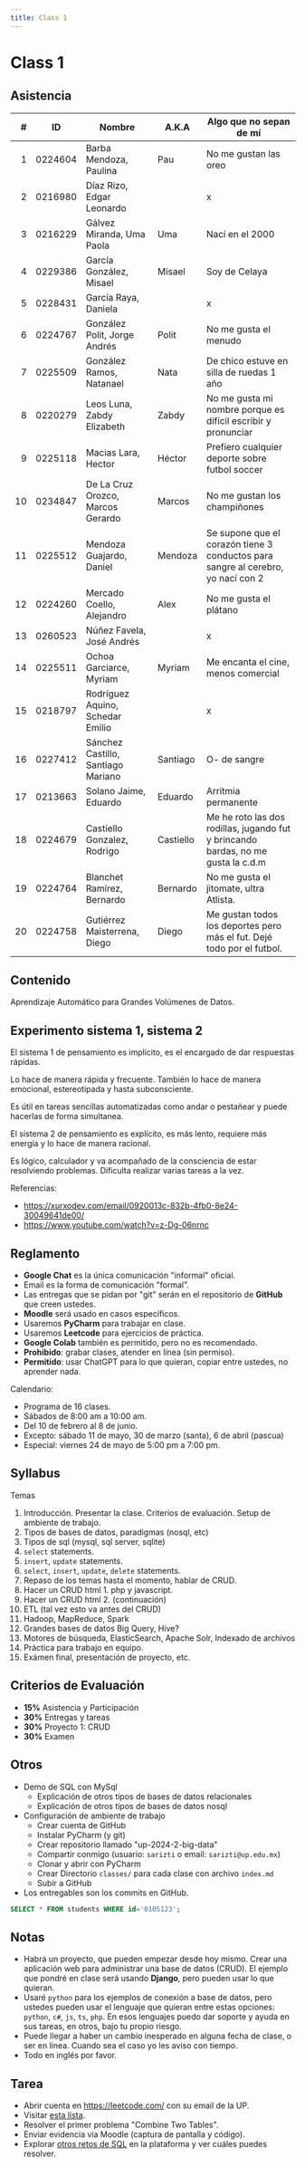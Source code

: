 ```yaml
---
title: Class 1
---
```

Class 1
=======

Asistencia
----------

|  # | ID      | Nombre                             | A.K.A     | Algo que no sepan de mí                                                           |
|---:|---------|------------------------------------|-----------|-----------------------------------------------------------------------------------|
|  1 | 0224604 | Barba Mendoza, Paulina             | Pau       | No me gustan las oreo                                                             |
|  2 | 0216980 | Díaz Rizo, Edgar Leonardo          |           | x                                                                                 | 
|  3 | 0216229 | Gálvez Miranda, Uma Paola          | Uma       | Nací en el 2000                                                                   | 
|  4 | 0229386 | García González, Misael            | Misael    | Soy de Celaya                                                                     |
|  5 | 0228431 | García Raya, Daniela               |           | x                                                                                 |
|  6 | 0224767 | González Polit, Jorge Andrés       | Polit     | No me gusta el menudo                                                             | 
|  7 | 0225509 | González Ramos, Natanael           | Nata      | De chico estuve en silla de ruedas 1 año                                          | 
|  8 | 0220279 | Leos Luna, Zabdy Elizabeth         | Zabdy     | No me gusta mi nombre porque es difícil escribir y pronunciar                     |
|  9 | 0225118 | Macias Lara, Hector                | Héctor    | Prefiero cualquier deporte sobre futbol soccer                                    |
| 10 | 0234847 | De La Cruz Orozco, Marcos Gerardo  | Marcos    | No me gustan los champiñones                                                      |
| 11 | 0225512 | Mendoza Guajardo, Daniel           | Mendoza   | Se supone que el corazón tiene 3 conductos para sangre al cerebro, yo nací con 2  |
| 12 | 0224260 | Mercado Coello, Alejandro          | Alex      | No me gusta el plátano                                                            | 
| 13 | 0260523 | Núñez Favela, José Andrés          |           | x                                                                                 |
| 14 | 0225511 | Ochoa Garciarce, Myriam            | Myriam    | Me encanta el cine, menos comercial                                               | 
| 15 | 0218797 | Rodríguez Aquino, Schedar Emilio   |           | x                                                                                 | 
| 16 | 0227412 | Sánchez Castillo, Santiago Mariano | Santiago  | O- de sangre                                                                      |
| 17 | 0213663 | Solano Jaime, Eduardo              | Eduardo   | Arritmia permanente                                                               |
| 18 | 0224679 | Castiello Gonzalez, Rodrigo        | Castiello | Me he roto las dos rodillas, jugando fut y brincando bardas, no me gusta la c.d.m |
| 19 | 0224764 | Blanchet Ramírez, Bernardo         | Bernardo  | No me gusta el jitomate, ultra Atlista.                                           |
| 20 | 0224758 | Gutiérrez Maisterrena, Diego       | Diego     | Me gustan todos los deportes pero más el fut. Dejé todo por el futbol.            | 

Contenido
---------

Aprendizaje Automático para Grandes Volúmenes de Datos.

Experimento sistema 1, sistema 2
--------------------------------

El sistema 1 de pensamiento es implícito, es el encargado de dar respuestas rápidas.

Lo hace de manera rápida y frecuente. También lo hace de manera emocional, estereotipada y hasta subconsciente.

Es útil en tareas sencillas automatizadas como andar o pestañear y puede hacerlas de forma simultanea.

El sistema 2 de pensamiento es explícito, es más lento, requiere más energía y lo hace de manera racional.

Es lógico, calculador y va acompañado de la consciencia de estar resolviendo problemas. Dificulta realizar varias tareas a la vez.

Referencias:

- <https://xurxodev.com/email/0920013c-832b-4fb0-8e24-30049641de00/>
- <https://www.youtube.com/watch?v=z-Dg-06nrnc>

Reglamento
----------

- **Google Chat** es la única comunicación "informal" oficial.
- Email es la forma de comunicación "formal".
- Las entregas que se pidan por "git" serán en el repositorio de **GitHub** que creen ustedes.
- **Moodle** será usado en casos específicos.
- Usaremos **PyCharm** para trabajar en clase.
- Usaremos **Leetcode** para ejercicios de práctica.
- **Google Colab** también es permitido, pero no es recomendado.
- **Prohibido**: grabar clases, atender en línea (sin permiso).
- **Permitido**: usar ChatGPT para lo que quieran, copiar entre ustedes, no aprender nada.

Calendario:

- Programa de 16 clases.
- Sábados de 8:00 am a 10:00 am.
- Del 10 de febrero al 8 de junio.
- Excepto: sábado 11 de mayo, 30 de marzo (santa), 6 de abril (pascua)
- Especial: viernes 24 de mayo de 5:00 pm a 7:00 pm.

Syllabus
--------

Temas

1. Introducción. Presentar la clase. Criterios de evaluación. Setup de ambiente de trabajo.
2. Tipos de bases de datos, paradigmas (nosql, etc)
3. Tipos de sql (mysql, sql server, sqlite)
4. `select` statements.
5. `insert`, `update` statements.
6. `select`, `insert`, `update`, `delete` statements.
7. Repaso de los temas hasta el momento, hablar de CRUD.
8. Hacer un CRUD html 1. php y javascript.
9. Hacer un CRUD html 2. (continuación)
10. ETL (tal vez esto va antes del CRUD)
11. Hadoop, MapReduce, Spark
12. Grandes bases de datos Big Query, Hive?
13. Motores de búsqueda, ElasticSearch, Apache Solr, Indexado de archivos
14. Práctica para trabajo en equipo.
15. Exámen final, presentación de proyecto, etc.

Criterios de Evaluación
-----------------------

- **15%** Asistencia y Participación
- **30%** Entregas y tareas
- **30%** Proyecto 1: CRUD
- **30%** Examen

Otros
-----

- Demo de SQL con MySql
  - Explicación de otros tipos de bases de datos relacionales
  - Explicación de otros tipos de bases de datos nosql
- Configuración de ambiente de trabajo
  - Crear cuenta de GitHub
  - Instalar PyCharm (y git)
  - Crear repositorio llamado "up-2024-2-big-data"
  - Compartir conmigo (usuario: `sarizti` o email: `sarizti@up.edu.mx`)
  - Clonar y abrir con PyCharm
  - Crear Directorio `classes/` para cada clase con archivo `index.md`
  - Subir a GitHub
- Los entregables son los commits en GitHub.

```sql
SELECT * FROM students WHERE id='0105123';
```

Notas
-----

- Habrá un proyecto, que pueden empezar desde hoy mismo. Crear una aplicación web para administrar
una base de datos (CRUD). El ejemplo que pondré en clase será usando **Django**, pero pueden usar lo que
quieran.
- Usaré `python` para los ejemplos de conexión a base de datos, pero ustedes pueden usar el lenguaje que
quieran entre estas opciones: `python`, `c#`, `js`, `ts`, `php`. En esos lenguajes puedo dar soporte y
ayuda en sus tareas, en otros, bajo tu propio riesgo.
- Puede llegar a haber un cambio inesperado en alguna fecha de clase, o ser en línea. Cuando sea el caso
yo les aviso con tiempo.
- Todo en inglés por favor.

Tarea
-----

- Abrir cuenta en https://leetcode.com/ con su email de la UP.
- Visitar [esta lista](https://leetcode.com/list?selectedList=p3lcx4c3).
- Resolver el primer problema "Combine Two Tables".
- Enviar evidencia via Moodle (captura de pantalla y código).
- Explorar [otros retos de SQL](https://leetcode.com/tag/database/) en la plataforma
y ver cuáles puedes resolver.
